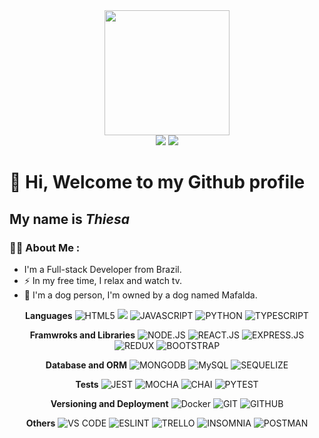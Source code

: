 <div align="center">
<img src="https://media.giphy.com/media/2aIRxJ8YitX04Am4kO/giphy.gif" width="200" height="200" />
  </div>
<div align="center">  
<a href="https://www.linkedin.com/in/thiesa-cesco" target="_blank"><img src="https://img.shields.io/badge/-LinkedIn-%230077B5?style=for-the-badge&logo=linkedin&logoColor=white" target="_blank"></a>  
<a href = "mailto:thiesa.c@gmail.com"><img src="https://img.shields.io/badge/Gmail-D14836?style=for-the-badge&logo=gmail&logoColor=white" target="_blank"></a>
</div>


# 👋 Hi, Welcome to my Github profile
## My name is *Thiesa*


### :woman_technologist: About Me :
- I'm a Full-stack Developer from Brazil.
- :zap: In my free time, I relax and watch tv.
- :dog: I'm a dog person, I'm owned by a dog named Mafalda.

<div align="center">
  
  <b>Languages</b>
  <img src="https://img.shields.io/badge/HTML5-E34F26?style=for-the-badge&logo=html5&logoColor=white" alt="HTML5">
  <img src="https://img.shields.io/badge/CSS3-1572B6?style=for-the-badge&logo=css3&logoColor=white alt=CSS">
  <img src="https://img.shields.io/badge/JavaScript-F7DF1E?style=for-the-badge&logo=javascript&logoColor=black" alt="JAVASCRIPT">
  <img src="https://img.shields.io/badge/Python-3776AB?style=for-the-badge&logo=python&logoColor=white" alt="PYTHON">
  <img src="https://img.shields.io/badge/TypeScript-3178C6?style=for-the-badge&logo=typescript&logoColor=white" alt="TYPESCRIPT">

  <b>Framwroks and Libraries</b>
  <img src="https://img.shields.io/badge/Node.js-339933?style=for-the-badge&logo=node.js&logoColor=black" alt="NODE.JS">
  <img src="https://img.shields.io/badge/React-61DAFB?style=for-the-badge&logo=react&logoColor=black" alt="REACT.JS">
  <img src="https://img.shields.io/badge/Express-000000?style=for-the-badge&logo=express&logoColor=white" alt="EXPRESS.JS">
  <img src="https://img.shields.io/badge/Redux-764ABC?style=for-the-badge&logo=redux&logoColor=white" alt="REDUX">
  <img src="https://img.shields.io/badge/Bootstrap-7952B3?style=for-the-badge&logo=bootstrap&logoColor=white" alt="BOOTSTRAP">

  <b>Database and ORM</b>
  <img src="https://img.shields.io/badge/MongoDB-47A248?style=for-the-badge&logo=mongodb&logoColor=black" alt="MONGODB">
  <img src="https://img.shields.io/badge/MySQL-4479A1?style=for-the-badge&logo=mysql&logoColor=white" alt="MySQL">
  <img src="https://img.shields.io/badge/Sequelize-52B0E7?style=for-the-badge&logo=sequelize&logoColor=white" alt="SEQUELIZE">

  <b>Tests</b>
  <img src="https://img.shields.io/badge/Jest-C21325?style=for-the-badge&logo=jest&logoColor=white" alt="JEST">
  <img src="https://img.shields.io/badge/Mocha-8D6748?style=for-the-badge&logo=mocha&logoColor=white" alt="MOCHA">
  <img src="https://img.shields.io/badge/Chai-A30701?style=for-the-badge&logo=chai&logoColor=white" alt="CHAI">
  <img src="https://img.shields.io/badge/Pytest-0A9EDC?style=for-the-badge&logo=pytest&logoColor=white" alt="PYTEST">

  <b>Versioning and Deployment</b>
  <img src="https://img.shields.io/badge/Docker-2496ED?style=for-the-badge&logo=docker&logoColor=white" alt="Docker">
  <img src="https://img.shields.io/badge/Git-F05032?style=for-the-badge&logo=git&logoColor=white" alt="GIT">
  <img src="https://img.shields.io/badge/GitHub-181717?style=for-the-badge&logo=github&logoColor=white" alt="GITHUB">


  <b>Others</b>
  <img src="https://img.shields.io/badge/Visual_Studio_Code-007ACC?style=for-the-badge&logo=visualstudiocode&logoColor=white" alt="VS CODE">
  <img src="https://img.shields.io/badge/ESLint-4B32C3?style=for-the-badge&logo=eslint&logoColor=white" alt="ESLINT">
  <img src="https://img.shields.io/badge/Trello-0052CC?style=for-the-badge&logo=trello&logoColor=white" alt="TRELLO">
  <img src="https://img.shields.io/badge/Insomnia-4000BF?style=for-the-badge&logo=insomnia&logoColor=white" alt="INSOMNIA">
  <img src="https://img.shields.io/badge/Postman-FF6C37?style=for-the-badge&logo=postman&logoColor=white" alt="POSTMAN">
</div>




